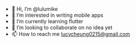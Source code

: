 - 👋 Hi, I’m @lulumike
- 👀 I’m interested in writing mobile apps
- 🌱 I’m currently learning flutter
- 💞️ I’m looking to collaborate on no idea yet
- 📫 How to reach me lucycheung0215@gmail.com

<!---
lulumike/lulumike is a ✨ special ✨ repository because its `README.md` (this file) appears on your GitHub profile.
You can click the Preview link to take a look at your changes.
--->
